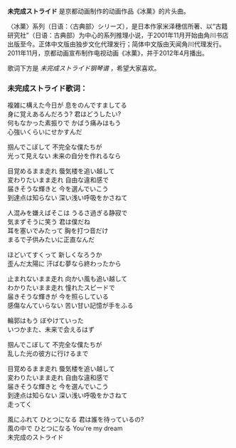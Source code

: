 

**未完成ストライド** 是京都动画制作的动画作品《冰菓》的片头曲。

  
〈冰菓〉系列（日语：〈古典部〉シリーズ），是日本作家米泽穗信所著、以“古籍研究社”（日语：古典部）为中心的系列推理小说，于2001年11月开始由角川书店出版至今。正体中文版由独步文化代理发行；简体中文版由天闻角川代理发行。2011年11月，京都动画宣布制作电视动画《冰菓》，并于2012年4月播出。

  
歌词下方是 _未完成ストライド钢琴谱_ ，希望大家喜欢。

### 未完成ストライド歌词：

複雑に構えた今日が 息をのんですましてる  
身に覚えあるんだろう? 君はどうしたい?  
何もなかった素振りで かばう痛みはもう  
心強いくらいにせかすんだ

掴んでこぼして 不完全な僕たちが  
光って見えない 未来の自分を作れるなら

目覚めるまま走れ 蜃気楼を追い越して  
変わりたいまま走れ 自由な違和感で  
届きそうな輝きと 今を選んでいこう  
到達点は知らない 深い浅い呼吸をかさねて

人混みを嫌えばそこは うるさ過ぎる静寂で  
気まずそうに笑う 君は僕だね  
耳を塞いでみたって 胸を打つ音だけ  
まるで子供みたいに正直なんだ

ほどいてすくって 新しくなろうか  
歪んだ太陽に 汗ばむ夢なら終わったから

止まれないまま走れ 向かい風も追い越して  
わかりたいまま走れ 憧れたスピードで  
届きそうな輝きが 今を照らしている  
感傷なんていらない 苦い甘い記憶が手をふる

輪郭はもう ぼやけていった  
いつかまた、未来で会えるはず

掴んでこぼして 不完全な僕たちが  
乱した光の彼方に行けるまで

目覚めるまま走れ 蜃気楼を追い越して  
変わりたいまま走れ 自由な違和感で  
届きそうな輝きと 今を選んでいこう  
到達点は知らない 深い浅い呼吸をかさねて  
走ってく

風にふれて ひとつになる 君は誰を待っているの?  
風の中で ひとつになる You're my dream  
未完成のストライド

